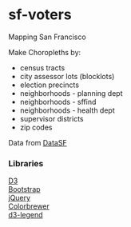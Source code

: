# sf-voters
Mapping San Francisco

Make Choropleths by:
- census tracts
- city assessor lots (blocklots)
- election precincts
- neighborhoods - planning dept
- neighborhoods - sffind
- neighborhoods - health dept
- supervisor districts
- zip codes

Data from [DataSF](https://data.sfgov.org/)

### Libraries
[D3](http://d3js.org)  
[Bootstrap](http://getbootstrap.com)  
[jQuery](http://jquery.com)  
[Colorbrewer](http://colorbrewer2.org)  
[d3-legend](http://d3-legend.susielu.com/)  
